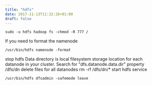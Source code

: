```yaml
---
title: "hdfs"
date: 2017-11-13T11:32:26+01:00
draft: false 
---
```


```
sudo -u hdfs hadoop fs -chmod -R 777 /
```

If you need to format the namenode
```
/usr/bin/hdfs namenode -format
```

stop hdfs
Data directory is local filesystem storage location for each datanode in your cluster. Search for "dfs.datanode.data.dir" property
/dfs/dn
delete files for all datanodes
rm -rf /dfs/dn/*
start hdfs service

```
/usr/bin/hdfs dfsadmin -safemode leave
```
